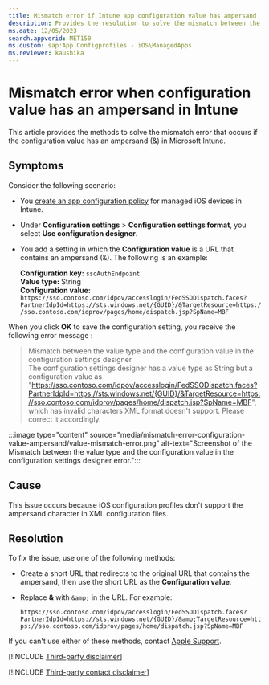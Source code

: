 ```yaml
---
title: Mismatch error if Intune app configuration value has ampersand
description: Provides the resolution to solve the mismatch between the value type and the configuration value error for a Microsoft Intune app configuration policy.
ms.date: 12/05/2023
search.appverid: MET150
ms.custom: sap:App Configprofiles - iOS\ManagedApps
ms.reviewer: kaushika
---
```

# Mismatch error when configuration value has an ampersand in Intune

This article provides the methods to solve the mismatch error that occurs if the configuration value has an ampersand (&amp;) in Microsoft Intune.

## Symptoms

Consider the following scenario:

- You [create an app configuration policy](/mem/intune/apps/app-configuration-policies-use-ios#create-an-app-configuration-policy) for managed iOS devices in Intune.
- Under **Configuration settings** > **Configuration settings format**, you select **Use configuration designer**.
- You add a setting in which the **Configuration value** is a URL that contains an ampersand (&amp;). The following is an example:

    **Configuration key:** `ssoAuthEndpoint`  
    **Value type:** String  
    **Configuration value:** `https://sso.contoso.com/idpov/accesslogin/FedSSODispatch.faces?PartnerIdpId=https://sts.windows.net/{GUID}/&TargetResource=https://sso.contoso.com/idprov/pages/home/dispatch.jsp?SpName=MBF`

When you click **OK** to save the configuration setting, you receive the following error message :

> Mismatch between the value type and the configuration value in the configuration settings designer  
> The configuration settings designer has a value type as String but a configuration value as "https://sso.contoso.com/idpov/accesslogin/FedSSODispatch.faces?PartnerIdpId=https://sts.windows.net/{GUID}/&TargetResource=https://sso.contoso.com/idprov/pages/home/dispatch.jsp?SpName=MBF", which has invalid characters XML format doesn't support. Please correct it accordingly.

:::image type="content" source="media/mismatch-error-configuration-value-ampersand/value-mismatch-error.png" alt-text="Screenshot of the Mismatch between the value type and the configuration value in the configuration settings designer error.":::

## Cause

This issue occurs because iOS configuration profiles don't support the ampersand character in XML configuration files.

## Resolution

To fix the issue, use one of the following methods:

- Create a short URL that redirects to the original URL that contains the ampersand, then use the short URL as the **Configuration value**.
- Replace **&amp;** with `&amp;` in the URL. For example:

    `https://sso.contoso.com/idpov/accesslogin/FedSSODispatch.faces?PartnerIdpId=https://sts.windows.net/{GUID}/&amp;TargetResource=https://sso.contoso.com/idprov/pages/home/dispatch.jsp?SpName=MBF`

If you can't use either of these methods, contact [Apple Support](https://support.apple.com/).

[!INCLUDE [Third-party disclaimer](../../../includes/third-party-disclaimer.md)]

[!INCLUDE [Third-party contact disclaimer](../../../includes/third-party-contact-disclaimer.md)]
